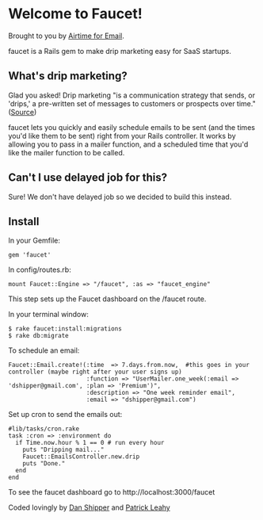 Welcome to Faucet!
===================
Brought to you by [Airtime for Email](http://www.airtimehq.com).

faucet is a Rails gem to make drip marketing easy for SaaS startups.

What's drip marketing?
----------------------
Glad you asked! Drip marketing "is a communication strategy that sends, or 'drips,' a pre-written set of messages to customers or prospects over time." ([Source](http://en.wikipedia.org/wiki/Drip_marketing))

faucet lets you quickly and easily schedule emails to be sent (and the times you'd like them to be sent) right from your Rails controller. It works by 
allowing you to pass in a mailer function, and a scheduled time that you'd like the mailer function to be called.

Can't I use delayed job for this?
---------------------------------
Sure! We don't have delayed job so we decided to build this instead.

Install
-------
In your Gemfile:

	gem 'faucet'
	
In config/routes.rb: 

	mount Faucet::Engine => "/faucet", :as => "faucet_engine" 
This step sets up the Faucet dashboard on the /faucet route.

In your terminal window:

	$ rake faucet:install:migrations
	$ rake db:migrate

To schedule an email:

	Faucet::Email.create!(:time  => 7.days.from.now,  #this goes in your controller (maybe right after your user signs up)
	                      :function => "UserMailer.one_week(:email => 'dshipper@gmail.com', :plan => 'Premium')", 
	                      :description => "One week reminder email", 
	                      :email => "dshipper@gmail.com")

Set up cron to send the emails out:

	#lib/tasks/cron.rake
	task :cron => :environment do
	  if Time.now.hour % 1 == 0 # run every hour
	    puts "Dripping mail..."
	    Faucet::EmailsController.new.drip
	    puts "Done."
	  end
	end

To see the faucet dashboard go to http://localhost:3000/faucet

Coded lovingly by [Dan Shipper](http://www.twitter.com/danshipper) and [Patrick Leahy](http://www.twitter.com/leahy16)